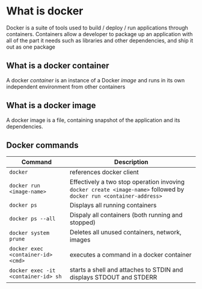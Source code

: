 # What is docker
Docker is a suite of tools used to build / deploy / run applications through containers.
Containers allow a developer to package up an application with all of the part it needs such as libraries and other dependencies, and ship it out as one package

## What is a docker container
A docker *container* is an instance of a Docker *image* and runs in its own independent environment from other containers

## What is a docker image
A docker image is a file, containing snapshot of the application and its dependencies.

## Docker commands

|Command                     | Description|
|--------------------------------- | -------|
|`docker`                    | references docker client|
|`docker run <image-name>`   | Effectively a two stop operation invoving `docker create <image-name>` followed by `docker run <container-address>`|
|`docker ps` | Displays all running containers |
|`docker ps --all` | Dispaly all containers (both running and stopped) |
|`docker system prune` | Deletes all unused containers, network, images |
|`docker exec <container-id> <cmd>` | executes a command in a docker container |
|`docker exec -it <container-id> sh` | starts a shell and attaches to STDIN and displays STDOUT and STDERR |
